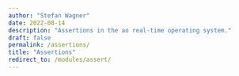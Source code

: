 ```yaml
---
author: "Stefan Wagner"
date: 2022-08-14
description: "Assertions in the ao real-time operating system."
draft: false
permalink: /assertions/
title: "Assertions"
redirect_to: /modules/assert/
---
```

